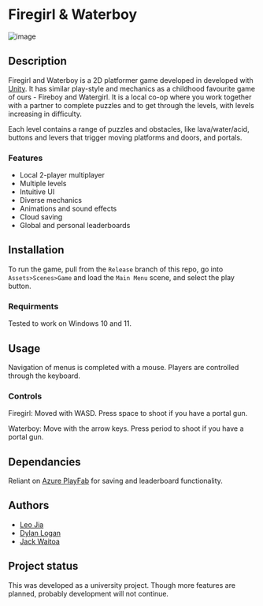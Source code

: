 # Firegirl & Waterboy

![image](https://github.com/leo-r-jia/Firegirl-and-Waterboy/assets/105583042/11e5c9fc-0218-4932-931f-b38b10cc2d4c)

## Description
Firegirl and Waterboy is a 2D platformer game developed in developed with [Unity](https://unity.com/). It has similar play-style and mechanics as a childhood favourite game of ours - Fireboy and Watergirl. It is a local co-op where you work together with a partner to complete puzzles and to get through the levels, with levels increasing in difficulty.

Each level contains a range of puzzles and obstacles, like lava/water/acid, buttons and levers that trigger moving platforms and doors, and portals.

### Features
- Local 2-player multiplayer
- Multiple levels
- Intuitive UI
- Diverse mechanics
- Animations and sound effects
- Cloud saving
- Global and personal leaderboards

## Installation
To run the game, pull from the ```Release``` branch of this repo, go into ```Assets>Scenes>Game``` and load the ```Main Menu``` scene, and select the play button.

### Requirments
Tested to work on Windows 10 and 11.

## Usage
Navigation of menus is completed with a mouse. Players are controlled through the keyboard.

### Controls
Firegirl:
Moved with WASD. Press space to shoot if you have a portal gun.

Waterboy: Move with the arrow keys. Press period to shoot if you have a portal gun.

## Dependancies
Reliant on [Azure PlayFab](https://playfab.com/) for saving and leaderboard functionality.

## Authors
- [Leo Jia](https://github.com/leo-r-jia)
- [Dylan Logan](https://github.com/dLogan807)
- [Jack Waitoa](https://github.com/jWaitoa)

## Project status
This was developed as a university project. Though more features are planned, probably development will not continue.
